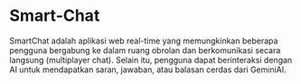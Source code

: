 # Smart-Chat
SmartChat adalah aplikasi web real-time yang memungkinkan beberapa pengguna bergabung ke dalam ruang obrolan dan berkomunikasi secara langsung (multiplayer chat). Selain itu, pengguna dapat berinteraksi dengan AI untuk mendapatkan saran, jawaban, atau balasan cerdas dari GeminiAI.
